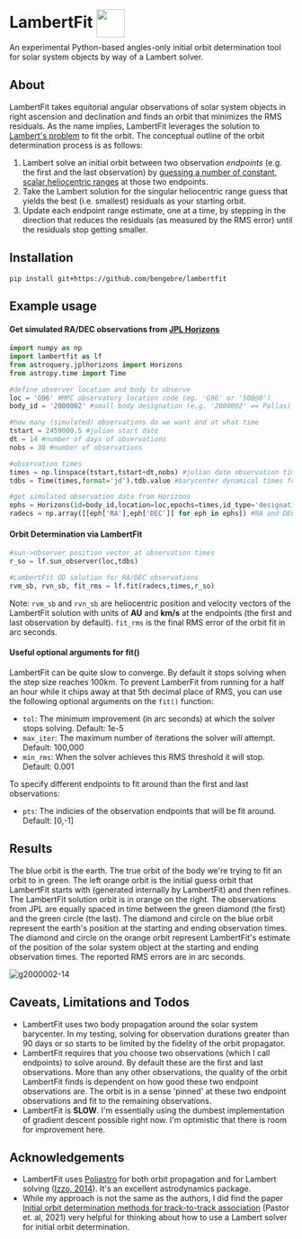 
# LambertFit <img width="50" style="position:relative; top: 17px;" src="https://user-images.githubusercontent.com/882036/210175185-519b06ea-bc6a-4bee-b21f-b6098a4193ac.gif">

An experimental Python-based angles-only initial orbit determination tool for solar system objects by way of a Lambert solver.

## About

LambertFit takes equitorial angular observations of solar system objects in right ascension and declination and finds an orbit that minimizes the  RMS residuals.  As the name implies, LambertFit leverages the solution to [Lambert's problem](https://en.wikipedia.org/wiki/Lambert%27s_problem) to fit the orbit.  The conceptual outline of the orbit determination process is as follows:

1. Lambert solve an initial orbit between two observation *endpoints* (e.g. the first and the last observation) by [guessing a number of constant, scalar heliocentric ranges](https://www.benengebreth.org/dynamic-sky/geocentric-to-heliocentric/) at those two endpoints.
2. Take the Lambert solution for the singular heliocentric range guess that yields the best (i.e. smallest) residuals as your starting orbit.
3. Update each endpoint range estimate, one at a time, by stepping in the direction that reduces the residuals (as measured by the RMS error) until the  residuals stop getting smaller.

## Installation
```
pip install git+https://github.com/bengebre/lambertfit
```

## Example usage

#### Get simulated RA/DEC observations from [JPL Horizons](https://ssd.jpl.nasa.gov/horizons/app.html)
```python
import numpy as np
import lambertfit as lf
from astroquery.jplhorizons import Horizons
from astropy.time import Time

#define observer location and body to observe
loc = 'G96' #MPC observatory location code (eg. 'G96' or '500@0')
body_id = '2000002' #small body designation (e.g. '2000002' == Pallas)

#how many (simulated) observations do we want and at what time
tstart = 2459000.5 #julian start date
dt = 14 #number of days of observations
nobs = 30 #number of observations

#observation times
times = np.linspace(tstart,tstart+dt,nobs) #julian date observation times
tdbs = Time(times,format='jd').tdb.value #barycenter dynamical times for the observations

#get simulated observation data from Horizons
ephs = Horizons(id=body_id,location=loc,epochs=times,id_type='designation').ephemerides()
radecs = np.array([[eph['RA'],eph['DEC']] for eph in ephs]) #RA and DEC in degrees
```

#### Orbit Determination via LambertFit
```python
#sun->observer position vector at observation times
r_so = lf.sun_observer(loc,tdbs)

#LambertFit OD solution for RA/DEC observations
rvm_sb, rvn_sb, fit_rms = lf.fit(radecs,times,r_so)
```

Note: ```rvm_sb``` and ```rvn_sb``` are heliocentric position and velocity vectors of the LambertFit solution with units of **AU** and **km/s** at the endpoints (the first and last observation by default).  ```fit_rms``` is the final RMS error of the orbit fit in arc seconds.

#### Useful optional arguments for fit()
LambertFit can be quite slow to converge.  By default it stops solving when the step size reaches 100km.  To prevent LamberFit from running for a half an hour while it chips away at that 5th decimal place of RMS, you can use the following optional arguments on the ```fit()``` function:

- ```tol```: The minimum improvement (in arc seconds) at which the solver stops solving.  Default: 1e-5
- ```max_iter```: The maximum number of iterations the solver will attempt.  Default: 100,000
- ```min_rms```: When the solver achieves this RMS threshold it will stop.  Default: 0.001

To specify different endpoints to fit around than the first and last observations:
- ```pts```: The indicies of the observation endpoints that will be fit around.  Default: [0,-1] 

## Results
The blue orbit is the earth. The true orbit of the body we're trying to fit an orbit to in green. The left orange orbit is the initial guess orbit that LambertFit starts with (generated internally by LambertFit) and then refines. The LambertFit solution orbit is in orange on the right. The observations from JPL are equally spaced in time between the green diamond (the first) and the green circle (the last).  The diamond and circle on the blue orbit represent the earth's position at the starting and ending observation times.  The diamond and circle on the orange orbit represent LambertFit's estimate of the position of the solar system object at the starting and ending observation times. The reported RMS errors are in arc seconds.

![g2000002-14](https://user-images.githubusercontent.com/882036/210381251-28d71174-8db7-4a4c-a878-08a6427cbb23.png)

## Caveats, Limitations and Todos

- LambertFit uses two body propagation around the solar system barycenter.  In my testing, solving for observation durations greater than 90 days or so starts to be limited by the fidelity of the orbit propagator.
- LambertFit requires that you choose two observations (which I call endpoints) to solve around.  By default these are the first and last observations.  More than any other observations, the quality of the orbit LambertFit finds is dependent on how good these two endpoint observations are.  The orbit is in a sense 'pinned' at these two endpoint observations and fit to the remaining observations.
- LambertFit is **SLOW**.  I'm essentially using the dumbest implementation of gradient descent possible right now.  I'm optimistic that there is room for improvement here.

## Acknowledgements
- LambertFit uses [Poliastro](https://github.com/poliastro/poliastro) for both orbit propagation and for Lambert solving ([Izzo, 2014](https://arxiv.org/abs/1403.2705)).  It's an excellent astrodynamics package.
- While my approach is not the same as the authors, I did find the paper [Initial orbit determination methods for track-to-track association](https://www.sciencedirect.com/science/article/pii/S0273117721005287#n0010) (Pastor et. al, 2021) very helpful for thinking about how to use a Lambert solver for initial orbit determination.
